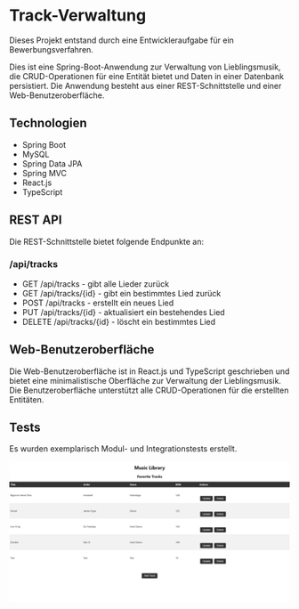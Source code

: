 # Track-Verwaltung
Dieses Projekt entstand durch eine Entwickleraufgabe für ein Bewerbungsverfahren.

Dies ist eine Spring-Boot-Anwendung zur Verwaltung von Lieblingsmusik, die CRUD-Operationen für eine Entität bietet und Daten in einer Datenbank persistiert. Die Anwendung besteht aus einer REST-Schnittstelle und einer Web-Benutzeroberfläche.

## Technologien
- Spring Boot
- MySQL
- Spring Data JPA
- Spring MVC
- React.js
- TypeScript

## REST API
Die REST-Schnittstelle bietet folgende Endpunkte an:

### /api/tracks
- GET /api/tracks - gibt alle Lieder zurück
- GET /api/tracks/{id} - gibt ein bestimmtes Lied zurück
- POST /api/tracks - erstellt ein neues Lied
- PUT /api/tracks/{id} - aktualisiert ein bestehendes Lied
- DELETE /api/tracks/{id} - löscht ein bestimmtes Lied

## Web-Benutzeroberfläche
Die Web-Benutzeroberfläche ist in React.js und TypeScript geschrieben und bietet eine minimalistische Oberfläche zur Verwaltung der Lieblingsmusik. Die Benutzeroberfläche unterstützt alle CRUD-Operationen für die erstellten Entitäten.

## Tests
Es wurden exemplarisch Modul- und Integrationstests erstellt.

![alt text](https://github.com/janvollmuth/musiclibrary/blob/main/Frontend/Screenshot.PNG)
